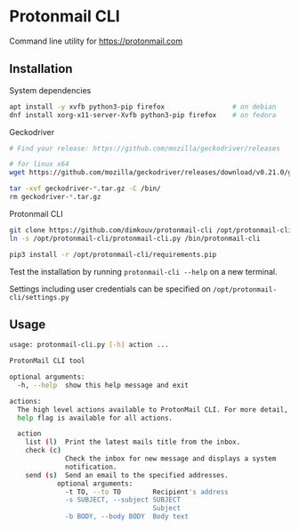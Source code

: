 # Protonmail CLI
Command line utility for https://protonmail.com

## Installation
System dependencies
```bash
apt install -y xvfb python3-pip firefox                 # on debian
dnf install xorg-x11-server-Xvfb python3-pip firefox    # on fedora
```

Geckodriver
```bash
# Find your release: https://github.com/mozilla/geckodriver/releases

# for linux x64
wget https://github.com/mozilla/geckodriver/releases/download/v0.21.0/geckodriver-v0.21.0-linux64.tar.gz

tar -xvf geckodriver-*.tar.gz -C /bin/
rm geckodriver-*.tar.gz
```

Protonmail CLI
```bash
git clone https://github.com/dimkouv/protonmail-cli /opt/protonmail-cli
ln -s /opt/protonmail-cli/protonmail-cli.py /bin/protonmail-cli

pip3 install -r /opt/protonmail-cli/requirements.pip
```

Test the installation by running `protonmail-cli --help` on a new terminal.

Settings including user credentials can be specified on `/opt/protonmail-cli/settings.py`

## Usage

```bash
usage: protonmail-cli.py [-h] action ...

ProtonMail CLI tool

optional arguments:
  -h, --help  show this help message and exit

actions:
  The high level actions available to ProtonMail CLI. For more detail, the
  help flag is available for all actions.

  action
    list (l)  Print the latest mails title from the inbox.
    check (c)
              Check the inbox for new message and displays a system
              notification.
    send (s)  Send an email to the specified addresses.
            optional arguments:
              -t TO, --to TO        Recipient's address
              -s SUBJECT, --subject SUBJECT
                                    Subject
              -b BODY, --body BODY  Body text
```
